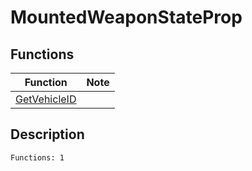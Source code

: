 # MountedWeaponStateProp
## Functions
| Function | Note |
|----------|------|
|[GetVehicleID](GetVehicleID.md)| |
## Description
```
Functions: 1
```